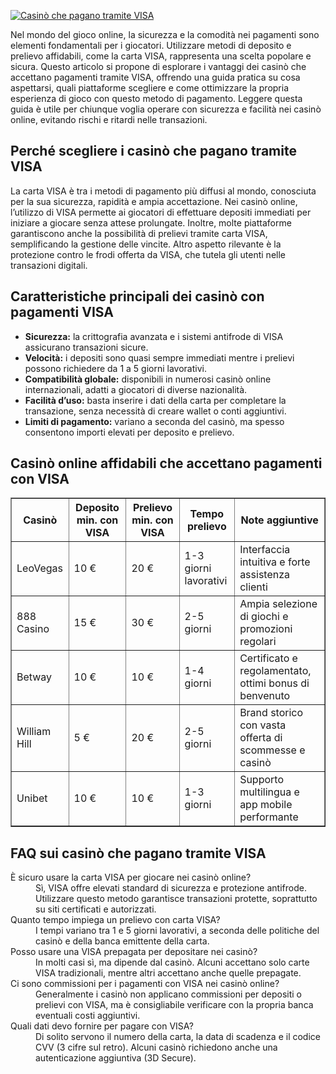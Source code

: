 [![Casinò che pagano tramite VISA](https://123-caf.pages.dev/gitsignup.png)](https://vrmoo.ru/Bt82HjjY)

<div>   <p>Nel mondo del gioco online, la sicurezza e la comodità nei pagamenti sono elementi fondamentali per i giocatori. Utilizzare metodi di deposito e prelievo affidabili, come la carta VISA, rappresenta una scelta popolare e sicura. Questo articolo si propone di esplorare i vantaggi dei casinò che accettano pagamenti tramite VISA, offrendo una guida pratica su cosa aspettarsi, quali piattaforme scegliere e come ottimizzare la propria esperienza di gioco con questo metodo di pagamento. Leggere questa guida è utile per chiunque voglia operare con sicurezza e facilità nei casinò online, evitando rischi e ritardi nelle transazioni.</p>  <h2>Perché scegliere i casinò che pagano tramite VISA</h2>   <p>La carta VISA è tra i metodi di pagamento più diffusi al mondo, conosciuta per la sua sicurezza, rapidità e ampia accettazione. Nei casinò online, l’utilizzo di VISA permette ai giocatori di effettuare depositi immediati per iniziare a giocare senza attese prolungate. Inoltre, molte piattaforme garantiscono anche la possibilità di prelievi tramite carta VISA, semplificando la gestione delle vincite. Altro aspetto rilevante è la protezione contro le frodi offerta da VISA, che tutela gli utenti nelle transazioni digitali.</p>  <h2>Caratteristiche principali dei casinò con pagamenti VISA</h2>   <ul>   <li><strong>Sicurezza:</strong> la crittografia avanzata e i sistemi antifrode di VISA assicurano transazioni sicure.</li>   <li><strong>Velocità:</strong> i depositi sono quasi sempre immediati mentre i prelievi possono richiedere da 1 a 5 giorni lavorativi.</li>   <li><strong>Compatibilità globale:</strong> disponibili in numerosi casinò online internazionali, adatti a giocatori di diverse nazionalità.</li>   <li><strong>Facilità d’uso:</strong> basta inserire i dati della carta per completare la transazione, senza necessità di creare wallet o conti aggiuntivi.</li>   <li><strong>Limiti di pagamento:</strong> variano a seconda del casinò, ma spesso consentono importi elevati per deposito e prelievo.</li>   </ul>    <h2>Casinò online affidabili che accettano pagamenti con VISA</h2>   <table border="1" cellpadding="6" cellspacing="0" style="border-collapse: collapse; width: 100%;">   <thead>   <tr>   <th>Casinò</th>   <th>Deposito min. con VISA</th>   <th>Prelievo min. con VISA</th>   <th>Tempo prelievo</th>   <th>Note aggiuntive</th>   </tr>   </thead>   <tbody>   <tr>   <td>LeoVegas</td>   <td>10 €</td>   <td>20 €</td>   <td>1-3 giorni lavorativi</td>   <td>Interfaccia intuitiva e forte assistenza clienti</td>   </tr>   <tr>   <td>888 Casino</td>   <td>15 €</td>   <td>30 €</td>   <td>2-5 giorni</td>   <td>Ampia selezione di giochi e promozioni regolari</td>   </tr>   <tr>   <td>Betway</td>   <td>10 €</td>   <td>10 €</td>   <td>1-4 giorni</td>   <td>Certificato e regolamentato, ottimi bonus di benvenuto</td>   </tr>   <tr>   <td>William Hill</td>   <td>5 €</td>   <td>20 €</td>   <td>2-5 giorni</td>   <td>Brand storico con vasta offerta di scommesse e casinò</td>   </tr>   <tr>   <td>Unibet</td>   <td>10 €</td>   <td>10 €</td>   <td>1-3 giorni</td>   <td>Supporto multilingua e app mobile performante</td>   </tr>   </tbody>   </table>    <h2>FAQ sui casinò che pagano tramite VISA</h2>   <dl>   <dt>È sicuro usare la carta VISA per giocare nei casinò online?</dt>   <dd>Sì, VISA offre elevati standard di sicurezza e protezione antifrode. Utilizzare questo metodo garantisce transazioni protette, soprattutto su siti certificati e autorizzati.</dd>      <dt>Quanto tempo impiega un prelievo con carta VISA?</dt>   <dd>I tempi variano tra 1 e 5 giorni lavorativi, a seconda delle politiche del casinò e della banca emittente della carta.</dd>      <dt>Posso usare una VISA prepagata per depositare nei casinò?</dt>   <dd>In molti casi sì, ma dipende dal casinò. Alcuni accettano solo carte VISA tradizionali, mentre altri accettano anche quelle prepagate.</dd>      <dt>Ci sono commissioni per i pagamenti con VISA nei casinò online?</dt>   <dd>Generalmente i casinò non applicano commissioni per depositi o prelievi con VISA, ma è consigliabile verificare con la propria banca eventuali costi aggiuntivi.</dd>      <dt>Quali dati devo fornire per pagare con VISA?</dt>   <dd>Di solito servono il numero della carta, la data di scadenza e il codice CVV (3 cifre sul retro). Alcuni casinò richiedono anche una autenticazione aggiuntiva (3D Secure).</dd>   </dl>   </div>